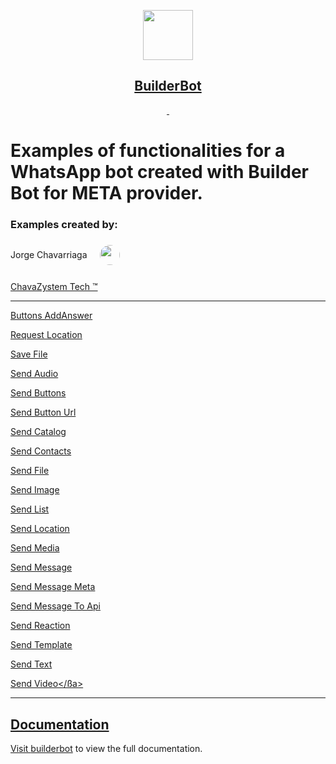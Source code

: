 <p align="center">
  <a href="https://builderbot.vercel.app/">
    <picture>
      <img src="https://i.imgur.com/OPl026Z.png" height="80">
    </picture>
    <h2 align="center">BuilderBot</h2>
  </a>
</p>

<p align="center">
  <a aria-label="NPM version" href="https://www.npmjs.com/package/@builderbot/bot">
    <img alt="" src="https://img.shields.io/npm/v/@builderbot/bot?color=%2300c200&label=%40bot-whatsapp">
  </a>
  <a aria-label="Join the community on GitHub" href="https://link.codigoencasa.com/DISCORD">
    <img alt="" src="https://img.shields.io/discord/915193197645402142?logo=discord">
  </a>
</p>

# Examples of functionalities for a WhatsApp bot created with Builder Bot for META provider.

### Examples created by:

<div style="display: flex; align-items: center;">
  <p style="margin-right: 20px;">Jorge Chavarriaga</p>
  <span class="Button-label">
    <img style="border-radius: 50%;" src="https://avatars.githubusercontent.com/u/52203336?v=4" alt="" size="32" height="32" width="32" data-view-component="true">
  </span>
</div>
  <p style="margin-right: 20px; margin-top: 20px">
    <a href="https://www.chavazystem.tech">ChavaZystem Tech ™️</a>
  </p>

<hr>

<a href="https://github.com/jorgechavarriaga/builder_bot_meta_examples-/tree/main/buttonsAddAnswer">Buttons AddAnswer</a>

<a href="https://github.com/jorgechavarriaga/builder_bot_meta_examples-/tree/main/requestLocation">Request Location</a>

<a href="https://github.com/jorgechavarriaga/builder_bot_meta_examples-/tree/main/saveFile">Save File</a>

<a href="https://github.com/jorgechavarriaga/builder_bot_meta_examples-/tree/main/sendAudio">Send Audio</a>

<a href="https://github.com/jorgechavarriaga/builder_bot_meta_examples-/tree/main/sendButtons">Send Buttons</a>

<a href="https://github.com/jorgechavarriaga/builder_bot_meta_examples-/tree/main/sendButtonUrl">Send Button Url</a>

<a href="https://github.com/jorgechavarriaga/builder_bot_meta_examples-/tree/main/sendCatalog">Send Catalog</a>

<a href="https://github.com/jorgechavarriaga/builder_bot_meta_examples-/tree/main/sendContacts">Send Contacts</a>

<a href="https://github.com/jorgechavarriaga/builder_bot_meta_examples-/tree/main/sendFile">Send File</a>

<a href="https://github.com/jorgechavarriaga/builder_bot_meta_examples-/tree/main/sendImage">Send Image</a>

<a href="https://github.com/jorgechavarriaga/builder_bot_meta_examples-/tree/main/sendList">Send List</a>

<a href="https://github.com/jorgechavarriaga/builder_bot_meta_examples-/tree/main/sendLocation">Send Location</a>

<a href="https://github.com/jorgechavarriaga/builder_bot_meta_examples-/tree/main/sendMedia">Send Media</a>

<a href="https://github.com/jorgechavarriaga/builder_bot_meta_examples-/tree/main/sendMessage">Send Message</a>

<a href="https://github.com/jorgechavarriaga/builder_bot_meta_examples-/tree/main/sendMessageMeta">Send Message Meta</a>

<a href="https://github.com/jorgechavarriaga/builder_bot_meta_examples-/tree/main/sendMessageToApi">Send Message To Api</a>

<a href="https://github.com/jorgechavarriaga/builder_bot_meta_examples-/tree/main/sendReaction">Send Reaction</a>

<a href="https://github.com/jorgechavarriaga/builder_bot_meta_examples-/tree/main/sendTemplate">Send Template</a>

<a href="https://github.com/jorgechavarriaga/builder_bot_meta_examples-/tree/main/sendText">Send Text</a>

<a href="https://github.com/jorgechavarriaga/builder_bot_meta_examples-/tree/main/sendVideo">Send Video</ßa>

<hr>

## Documentation

Visit [builderbot](https://builderbot.vercel.app/) to view the full documentation.
